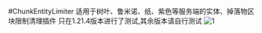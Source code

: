 #ChunkEntityLimiter
适用于树叶、鲁米诺、纸、紫色等服务端的实体、掉落物区块限制清理插件
只在1.21.4版本进行了测试,其余版本请自行测试
![1](https://github.com/user-attachments/assets/d15a3c19-7dde-44f8-94d3-39242f383c53)
